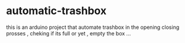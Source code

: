 # automatic-trashbox
this is an arduino project that automate trashbox in the opening closing prosses , cheking if its full or yet  , empty the box ...
